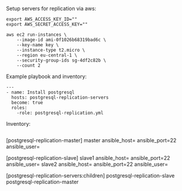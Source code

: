 Setup servers for replication via aws:

```
export AWS_ACCESS_KEY_ID=""
export AWS_SECRET_ACCESS_KEY=""

aws ec2 run-instances \
    --image-id ami-0f1026b68319bad6c \
    --key-name key \
    --instance-type t2.micro \
    --region eu-central-1 \
    --security-group-ids sg-4df2c82b \
    --count 2
```

Example playbook and inventory:
```
---
- name: Install postgresql
  hosts: postgresql-replication-servers
  become: true
  roles:
    -role: postgresql-replication.yml
```

Inventory:
```
```
[postgresql-replication-master]
master ansible_host= ansible_port=22 ansible_user=

[postgresql-replication-slave]
slave1 ansible_host= ansible_port=22 ansible_user=
slave2 ansible_host= ansible_port=22 ansible_user=

[postgresql-replication-servers:children]
postgresql-replication-slave
postgresql-replication-master                                    
```
```
